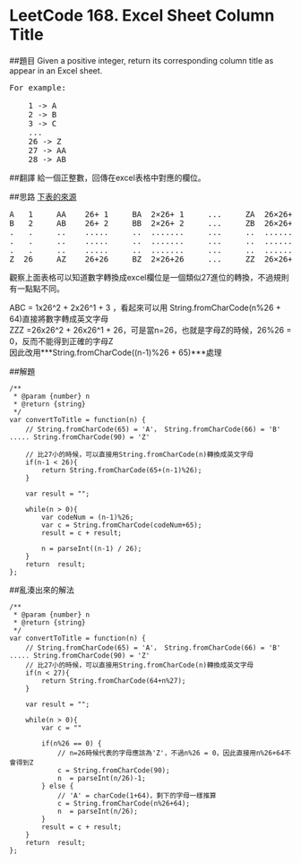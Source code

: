 ﻿# LeetCode 168. Excel Sheet Column Title

##題目
Given a positive integer, return its corresponding column title as appear in an Excel sheet.
<pre>
For example:

    1 -> A
    2 -> B
    3 -> C
    ...
    26 -> Z
    27 -> AA
    28 -> AB 
</pre>  

##翻譯
給一個正整數，回傳在excel表格中對應的欄位。

##思路
[下表的來源](https://discuss.leetcode.com/topic/6245/python-solution-with-explanation)
<pre>
A   1     AA    26+ 1     BA  2×26+ 1     ...     ZA  26×26+ 1     AAA  1×26²+1×26+ 1
B   2     AB    26+ 2     BB  2×26+ 2     ...     ZB  26×26+ 2     AAB  1×26²+1×26+ 2
.   .     ..    .....     ..  .......     ...     ..  ........     ...  .............   
.   .     ..    .....     ..  .......     ...     ..  ........     ...  .............
.   .     ..    .....     ..  .......     ...     ..  ........     ...  .............
Z  26     AZ    26+26     BZ  2×26+26     ...     ZZ  26×26+26     AAZ  1×26²+1×26+26
</pre>

觀察上面表格可以知道數字轉換成excel欄位是一個類似27進位的轉換，不過規則有一點點不同。  
  
ABC = 1x26^2 +  2x26^1 + 3 ，看起來可以用 String.fromCharCode(n%26 + 64)直接將數字轉成英文字母  
ZZZ =26x26^2 + 26x26^1 + 26，可是當n=26，也就是字母Z的時候，26%26 = 0，反而不能得到正確的字母Z  
因此改用***String.fromCharCode((n-1)%26 + 65)***處理


##解題
```
/**
 * @param {number} n
 * @return {string}
 */
var convertToTitle = function(n) {
    // String.fromCharCode(65) = 'A'， String.fromCharCode(66) = 'B' ..... String.fromCharCode(90) = 'Z'
   
    // 比27小的時候，可以直接用String.fromCharCode(n)轉換成英文字母
    if(n-1 < 26){
        return String.fromCharCode(65+(n-1)%26);
    }
    
    var result = "";
    
    while(n > 0){
        var codeNum = (n-1)%26;
        var c = String.fromCharCode(codeNum+65);
        result = c + result;
        
        n = parseInt((n-1) / 26);
    }
    return  result;
};
```

  
##亂湊出來的解法
```
/**
 * @param {number} n
 * @return {string}
 */
var convertToTitle = function(n) {
    // String.fromCharCode(65) = 'A'， String.fromCharCode(66) = 'B' ..... String.fromCharCode(90) = 'Z'
    // 比27小的時候，可以直接用String.fromCharCode(n)轉換成英文字母
    if(n < 27){
        return String.fromCharCode(64+n%27);
    }
    
    var result = "";
    
    while(n > 0){
        var c = ""
        
        if(n%26 == 0) {
            // n=26時候代表的字母應該為'Z'，不過n%26 = 0，因此直接用n%26+64不會得到Z 
            c = String.fromCharCode(90);
            n  = parseInt(n/26)-1;    
        } else {
            // 'A' = charCode(1+64)，剩下的字母一樣推算 
            c = String.fromCharCode(n%26+64);
            n  = parseInt(n/26);
        }
        result = c + result;
    }
    return  result;
};
```
